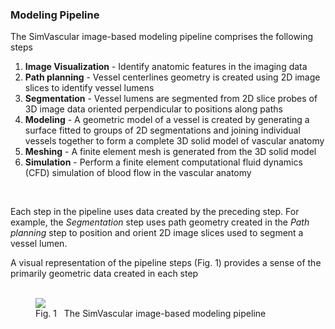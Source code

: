 ### Modeling Pipeline

The SimVascular image-based modeling pipeline comprises the following steps 

<ol>
  <li> <b>Image Visualization</b> - Identify anatomic features in the imaging data </li>
  <li> <b>Path planning</b> - Vessel centerlines geometry is created using 2D image slices to identify vessel lumens </li>
  <li> <b>Segmentation</b> - Vessel lumens are segmented from 2D slice probes of 3D image data oriented perpendicular to positions along paths</li>
  <li> <b>Modeling</b> - A geometric model of a vessel is created by generating a surface fitted to groups of 2D segmentations and joining individual
       vessels together to form a complete 3D solid model of vascular anatomy </li>
  <li> <b>Meshing</b> - A finite element mesh is generated from the 3D solid model </li>
  <li> <b>Simulation</b> - Perform a finite element computational fluid dynamics (CFD) simulation of blood flow in the vascular anatomy</li> 
</ol> 
<br>

Each step in the pipeline uses data created by the preceding step. For example, the <i>Segmentation</i> step uses path geometry created
in the <i>Path planning</i> step to position and orient 2D image slices used to segment a vessel lumen.

A visual representation of the pipeline steps (Fig. 1) provides a sense of the primarily geometric data created in each step 
<br> <br>

<figure>
  <img class="svImg svImgXl"  src="documentation/quickguide/imgs/sv-pipeline.png">
  <figcaption class="svCaption">Fig. 1 &nbsp The SimVascular image-based modeling pipeline</figcaption>
</figure>


